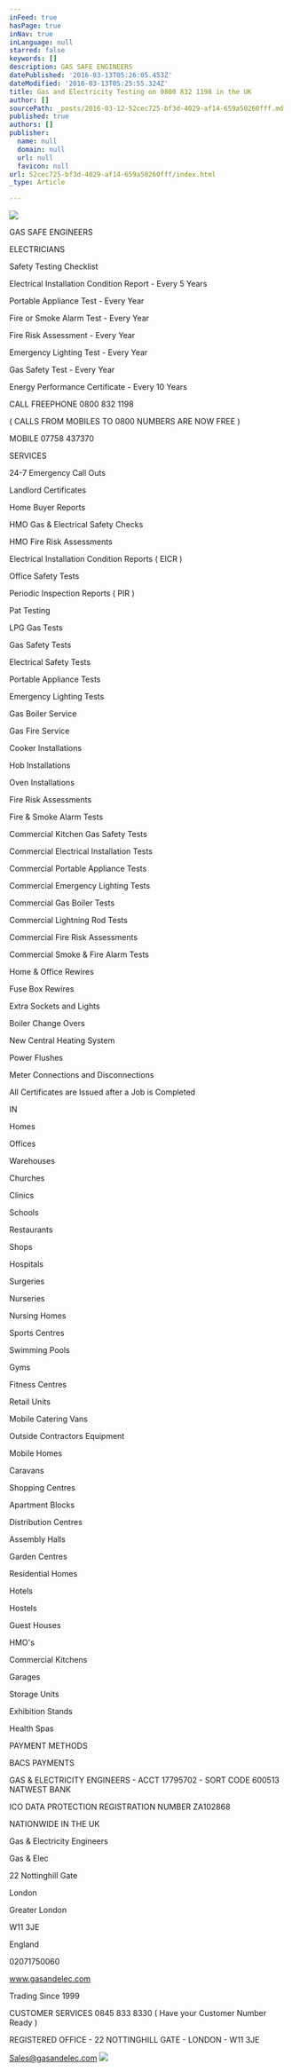 ```yaml
---
inFeed: true
hasPage: true
inNav: true
inLanguage: null
starred: false
keywords: []
description: GAS SAFE ENGINEERS
datePublished: '2016-03-13T05:26:05.453Z'
dateModified: '2016-03-13T05:25:55.324Z'
title: Gas and Electricity Testing on 0800 832 1198 in the UK
author: []
sourcePath: _posts/2016-03-12-52cec725-bf3d-4029-af14-659a50260fff.md
published: true
authors: []
publisher:
  name: null
  domain: null
  url: null
  favicon: null
url: 52cec725-bf3d-4029-af14-659a50260fff/index.html
_type: Article

---
```

![](https://s3-us-west-2.amazonaws.com/the-grid-img/p/fda3624e143b18bb7063c2eae48f6dc5af53fc27.jpg)

GAS SAFE ENGINEERS

ELECTRICIANS

Safety Testing Checklist

Electrical Installation Condition Report - Every 5 Years

Portable Appliance Test - Every Year

Fire or Smoke Alarm Test - Every Year 

Fire Risk Assessment - Every Year

Emergency Lighting Test - Every Year 

Gas Safety Test - Every Year

Energy Performance Certificate - Every 10 Years 

CALL FREEPHONE  0800 832 1198

( CALLS FROM MOBILES TO 0800 NUMBERS ARE NOW FREE )

MOBILE   07758 437370

SERVICES

24-7 Emergency Call Outs

Landlord Certificates

Home Buyer Reports

HMO Gas & Electrical Safety Checks

HMO Fire Risk Assessments

Electrical Installation Condition Reports ( EICR )

Office Safety Tests 

Periodic Inspection Reports ( PIR )

Pat Testing

LPG Gas Tests

Gas Safety Tests

Electrical Safety Tests

Portable Appliance Tests

Emergency Lighting Tests

Gas Boiler Service

Gas Fire Service

Cooker Installations

Hob Installations

Oven Installations

Fire Risk Assessments 

Fire & Smoke Alarm Tests

Commercial Kitchen Gas Safety Tests

Commercial Electrical Installation Tests

Commercial Portable Appliance Tests

Commercial Emergency Lighting Tests

Commercial Gas Boiler Tests

Commercial Lightning Rod Tests

Commercial Fire Risk Assessments

Commercial Smoke & Fire Alarm Tests

Home & Office Rewires

Fuse Box Rewires 

Extra Sockets and Lights

Boiler Change Overs

New Central Heating System

Power Flushes

Meter Connections and Disconnections

All Certificates are Issued after a Job is Completed

IN

Homes

Offices

Warehouses

Churches

Clinics

Schools

Restaurants 

Shops 

Hospitals

Surgeries

Nurseries

Nursing Homes

Sports Centres

Swimming Pools

Gyms

Fitness Centres

Retail Units

Mobile Catering Vans

Outside Contractors Equipment

Mobile Homes

Caravans

Shopping Centres

Apartment Blocks

Distribution Centres

Assembly Halls 

Garden Centres 

Residential Homes 

Hotels 

Hostels 

Guest Houses

HMO's

Commercial Kitchens

Garages

Storage Units

Exhibition Stands

Health Spas

PAYMENT METHODS

BACS PAYMENTS 

GAS & ELECTRICITY ENGINEERS - ACCT 17795702 - SORT CODE  600513   NATWEST BANK

ICO DATA PROTECTION REGISTRATION NUMBER  ZA102868

NATIONWIDE IN THE  UK

Gas & Electricity Engineers

Gas & Elec

22 Nottinghill Gate

London

Greater London

W11 3JE

England

02071750060

www.gasandelec.com

Trading Since 1999

CUSTOMER SERVICES  0845 833 8330 ( Have your Customer Number Ready )

REGISTERED OFFICE - 22 NOTTINGHILL GATE - LONDON - W11 3JE

[Sales@gasandelec.com][0]
![](https://the-grid-user-content.s3-us-west-2.amazonaws.com/7fb7c666-49a4-4c13-aa45-3fb28bd18958.jpg)

[0]: http://gasandelectricityengineers.co.uk/bristol_19.html